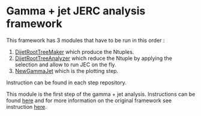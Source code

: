 # Gamma + jet JERC analysis framework

This framework has 3 modules that have to be run in this order :
1. [DijetRootTreeMaker](https://github.com/lucastorterotot/DijetRootTreeMaker) which produce the Ntuples.
2. [DijetRootTreeAnalyzer](https://github.com/lucastorterotot/DijetRootTreeAnalyzer) which reduce the Ntuple by applying the selection and allow to run JEC on the fly.
3. [NewGammaJet](https://github.com/lucastorterotot/NewGammaJet) which is the plotting step.

Instruction can be found in each step repository.

This module is the first step of the gamma + jet analysis. Instructions can be found [here](https://github.com/lucastorterotot/DijetRootTreeMaker/blob/master/instructions/GammaJetTree_Instruction.md)
and for more information on the original framework
see instruction [here](https://twiki.cern.ch/twiki/bin/viewauth/CMS/ExoDijet13TeV#Instructions_to_Create_RootTuple).
